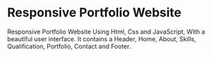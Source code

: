 # Responsive Portfolio Website
Responsive Portfolio Website Using Html, Css and JavaScript, With a beautiful user interface. It contains a Header, Home, About, Skills, Qualification, Portfolio, Contact and Footer.
